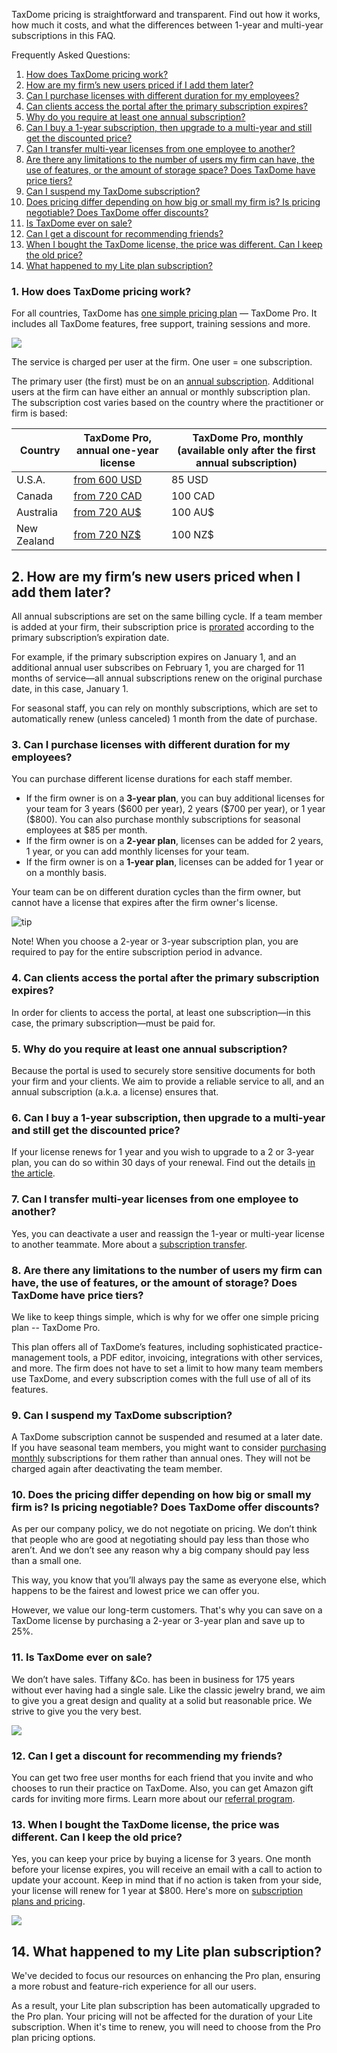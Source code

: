TaxDome pricing is straightforward and transparent. Find out how it works, how much it costs, and what the differences between 1-year and multi-year subscriptions in this FAQ.

Frequently Asked Questions:

1.  [How does TaxDome pricing work?](#1)
2.  [How are my firm’s new users priced if I add them later?](#2)
3.  [Can I purchase licenses with different duration for my employees?](#14)
4.  [Can clients access the portal after the primary subscription expires?](#3)
5.  [Why do you require at least one annual subscription?](#4)
6.  [Can I buy a 1-year subscription, then upgrade to a multi-year and still get the discounted price?](#15)
7.  [Can I transfer multi-year licenses from one employee to another?](#16)
8.  [Are there any limitations to the number of users my firm can have, the use of features, or the amount of storage space? Does TaxDome have price tiers?](#5)
9.  [Can I suspend my TaxDome subscription?](#8)
10.  [Does pricing differ depending on how big or small my firm is? Is pricing negotiable? Does TaxDome offer discounts?](#6)
11.  [Is TaxDome ever on sale?](#7)
12.  [Can I get a discount for recommending friends?](#9)
13.  [When I bought the TaxDome license, the price was different. Can I keep the old price?](#17)
14.  [What happened to my Lite plan subscription?](#18)

### 1\. How does TaxDome pricing work?

For all countries, TaxDome has [one simple pricing plan](https://taxdome.com/pricing) — TaxDome Pro. It includes all TaxDome features, free support, training sessions and more.

![](https://s3.amazonaws.com/helpscout.net/docs/assets/5be60d8f04286304a71c1d53/images/655b7a43d3a3af43ff7b178e/file-LicP3VIT40.png)

The service is charged per user at the firm. One user = one subscription.

The primary user (the first) must be on an [annual subscription](https://help.taxdome.com/article/925-eu-ca-br-taxdome-subscription-basic-everything-you-need-to-know). Additional users at the firm can have either an annual or monthly subscription plan. The subscription cost varies based on the country where the practitioner or firm is based:

| **Country** | **TaxDome Pro, annual one-year license** | **TaxDome Pro, monthly (available only after the first annual subscription)** |
|---|---|---|
|U.S.A.|[from 600 USD](https://taxdome.com/pricing)|85 USD|
|Canada|[from 720 CAD](https://taxdome.com/en-ca/pricing)|100 CAD|
|Australia|[from 720 AU$](https://taxdome.com/en-au/pricing)|100 AU$|
|New Zealand|[from 720 NZ$](https://taxdome.com/en-nz/pricing)|100 NZ$|

2\. How are my firm’s new users priced when I add them later?
-------------------------------------------------------------

All annual subscriptions are set on the same billing cycle. If a team member is added at your firm, their subscription price is [prorated](https://help.taxdome.com/article/49-plans-and-billing#3) according to the primary subscription’s expiration date.

For example, if the primary subscription expires on January 1, and an additional annual user subscribes on February 1, you are charged for 11 months of service—all annual subscriptions renew on the original purchase date, in this case, January 1.

For seasonal staff, you can rely on monthly subscriptions, which are set to automatically renew (unless canceled) 1 month from the date of purchase. 

### 3\. Can I purchase licenses with different duration for my employees?

You can purchase different license durations for each staff member.

*   If the firm owner is on a **3-year plan**, you can buy additional licenses for your team for 3 years (\$600 per year), 2 years (\$700 per year), or 1 year (\$800). You can also purchase monthly subscriptions for seasonal employees at \$85 per month.
*   If the firm owner is on a **2-year plan**, licenses can be added for 2 years, 1 year, or you can add monthly licenses for your team.
*   If the firm owner is on a **1-year plan**, licenses can be added for 1 year or on a monthly basis.

Your team can be on different duration cycles than the firm owner, but cannot have a license that expires after the firm owner's license.

![tip](https://taxdome-public.s3.amazonaws.com/images/notification/note.png)

Note! When you choose a 2-year or 3-year subscription plan, you are required to pay for the entire subscription period in advance.

### 4\. Can clients access the portal after the primary subscription expires?

In order for clients to access the portal, at least one subscription—in this case, the primary subscription—must be paid for.

### 5\. Why do you require at least one annual subscription?

Because the portal is used to securely store sensitive documents for both your firm and your clients. We aim to provide a reliable service to all, and an annual subscription (a.k.a. a license) ensures that.

### 6. Can I buy a 1-year subscription, then upgrade to a multi-year and still get the discounted price?

If your license renews for 1 year and you wish to upgrade to a 2 or 3-year plan, you can do so within 30 days of your renewal. Find out the details [in the article](https://help.taxdome.com/article/186-subscription-how-tos#14).

### 7\. Can I transfer multi-year licenses from one employee to another?

Yes, you can deactivate a user and reassign the 1-year or multi-year license to another teammate. More about a [subscription transfer](https://help.taxdome.com/article/186-subscription-how-tos#5).

### 8\. Are there any limitations to the number of users my firm can have, the use of features, or the amount of storage? Does TaxDome have price tiers?

We like to keep things simple, which is why for we offer one simple pricing plan -- TaxDome Pro.

This plan offers all of TaxDome’s features, including sophisticated practice-management tools, a PDF editor, invoicing, integrations with other services, and more. The firm does not have to set a limit to how many team members use TaxDome, and every subscription comes with the full use of all of its features.

### 9\. Can I suspend my TaxDome subscription?

A TaxDome subscription cannot be suspended and resumed at a later date. If you have seasonal team members, you might want to consider [purchasing monthly](https://help.taxdome.com/article/49-plans-and-billing) subscriptions for them rather than annual ones. They will not be charged again after deactivating the team member.

### 10\. Does the pricing differ depending on how big or small my firm is? Is pricing negotiable? Does TaxDome offer discounts?

As per our company policy, we do not negotiate on pricing. We don’t think that people who are good at negotiating should pay less than those who aren’t. And we don’t see any reason why a big company should pay less than a small one. 

This way, you know that you’ll always pay the same as everyone else, which happens to be the fairest and lowest price we can offer you.

However, we value our long-term customers. That's why you can save on a TaxDome license by purchasing a 2-year or 3-year plan and save up to 25%.

### 11\. Is TaxDome ever on sale?

We don’t have sales. Tiffany &Co. has been in business for 175 years without ever having had a single sale. Like the classic jewelry brand, we aim to give you a great design and quality at a solid but reasonable price. We strive to give you the very best.

![](https://s3.amazonaws.com/helpscout.net/docs/assets/5be60d8f04286304a71c1d53/images/5fe2d24740f24b1b2aaf3ce6/file-3yBOBGkncd.png)

### 12\. Can I get a discount for recommending my friends?

You can get two free user months for each friend that you invite and who chooses to run their practice on TaxDome. Also, you can get Amazon gift cards for inviting more firms. Learn more about our [referral program](https://help.taxdome.com/article/189-taxdome-referral-program).

### 13\. When I bought the TaxDome license, the price was different. Can I keep the old price? 

Yes, you can keep your price by buying a license for 3 years. One month before your license expires, you will receive an email with a call to action to update your account. Keep in mind that if no action is taken from your side, your license will renew for 1 year at $800. Here's more on [subscription plans and pricing](https://help.taxdome.com/article/186-subscription-how-tos).

![](https://s3.amazonaws.com/helpscout.net/docs/assets/5be60d8f04286304a71c1d53/images/63e25d9cf19b3c454741d62f/file-bT54rcx6xw.png)

14\. What happened to my Lite plan subscription?
------------------------------------------------

We've decided to focus our resources on enhancing the Pro plan, ensuring a more robust and feature-rich experience for all our users.

As a result, your Lite plan subscription has been automatically upgraded to the Pro plan. Your pricing will not be affected for the duration of your Lite subscription. When it's time to renew, you will need to choose from the Pro plan pricing options.